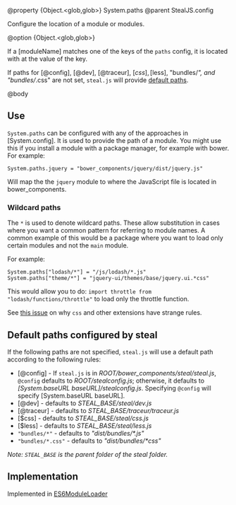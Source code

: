 @property {Object.<glob,glob>} System.paths
@parent StealJS.config

Configure the location of a module or modules.

@option {Object.<glob,glob>}

If a [moduleName] matches one of the keys of the `paths` config, it is located 
with at the value of the key. 

If paths for [@config], [@dev], [@traceur],
[$css], [$less], "bundles/*", and "bundles/*.css" are not set, `steal.js` 
will provide [default paths](#section_Defaultpathsconfiguredbysteal).

 
@body 

## Use

`System.paths` can be configured with any of the approaches in [System.config]. It
is used to provide the path of a module. You might use this if you install a module
with a package manager, for example with bower. For example:

    System.paths.jquery = "bower_components/jquery/dist/jquery.js"

Will map the the `jquery` module to where the JavaScript file is located in bower_components.

### Wildcard paths

The `*` is used to denote wildcard paths. These allow substitution in cases where
you want a common pattern for referring to module names. A common example of this
would be a package where you want to load only certain modules and not the `main`
module.

For example:

    System.paths["lodash/*"] = "/js/lodash/*.js"
    System.paths["theme/*"] = "jquery-ui/themes/base/jquery.ui.*css"

This would allow you to do: `import throttle from "lodash/functions/throttle"` to
load only the throttle function.

See [this issue](https://github.com/systemjs/systemjs/issues/113) on why `css` and other extensions have
strange rules.

## Default paths configured by steal

If the following paths are not specified, `steal.js` will use a default path according
to the following rules:


- [@config] - If `steal.js` is in _ROOT/bower\_components/steal/steal.js_, `@config` defaults to
  <i>ROOT/stealconfig.js</i>; otherwise, it defaults to 
  _[System.baseURL baseURL]/stealconfig.js_. Specifying `@config` will specify [System.baseURL baseURL].
- [@dev] - defaults to _STEAL\_BASE/steal/dev.js_
- [@traceur] - defaults to _STEAL\_BASE/traceur/traceur.js_
- [$css] - defaults to _STEAL\_BASE/steal/css.js_
- [$less] - defaults to _STEAL\_BASE/steal/less.js_
- `"bundles/*"` - defaults to _"dist/bundles/*.js"_
- `"bundles/*.css"` - defaults to _"dist/bundles/*css"_

_Note: `STEAL_BASE` is the parent folder of the steal folder._


## Implementation

Implemented in [ES6ModuleLoader](https://github.com/ModuleLoader/es6-module-loader/#paths-implementation)
